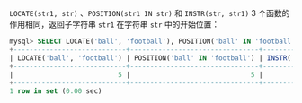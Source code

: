 `LOCATE(str1, str)` 、`POSITION(str1 IN str)` 和 `INSTR(str, str1)` 3 个函数的作用相同，返回子字符串 `str1` 在字符串 `str` 中的开始位置：

```sql
mysql> SELECT LOCATE('ball', 'football'), POSITION('ball' IN 'football'), INSTR('football', 'ball');
+----------------------------+--------------------------------+---------------------------+
| LOCATE('ball', 'football') | POSITION('ball' IN 'football') | INSTR('football', 'ball') |
+----------------------------+--------------------------------+---------------------------+
|                          5 |                              5 |                         5 |
+----------------------------+--------------------------------+---------------------------+
1 row in set (0.00 sec)
```

